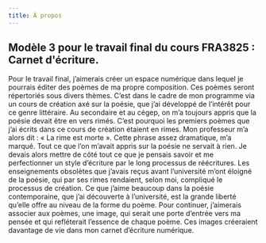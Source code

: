 ```yaml
---
title: À propos
---
```


## Modèle 3 pour le travail final du cours FRA3825 : Carnet d'écriture. ## 


Pour le travail final, j’aimerais créer un espace numérique dans lequel je pourrais éditer des poèmes de ma propre composition. Ces poèmes seront répertoriés sous divers thèmes. C’est dans le cadre de mon programme via un cours de création axé sur la poésie, que j’ai développé de l’intérêt pour ce genre littéraire. Au secondaire et au cégep, on m’a toujours appris que la poésie devait être en vers rimés. C’est pourquoi les premiers poèmes que j’ai écrits dans ce cours de création étaient en rimes. Mon professeur m’a alors dit : « La rime est morte ». Cette phrase assez dramatique, m’a marqué. Tout ce que l’on m’avait appris sur la poésie ne servait à rien. Je devais alors mettre de côté tout ce que je pensais savoir et me perfectionner un style d’écriture par le long processus de réécritures. Les enseignements obsolètes que j’avais reçus avant l’université m’ont éloigné de la poésie, qui par ses rimes rendaient, selon moi, compliqué le processus de création. Ce que j’aime beaucoup dans la poésie contemporaine, que j’ai découverte à l’université, est la grande liberté qu’elle offre au niveau de la forme du poème. Pour continuer, j’aimerais associer aux poèmes, une image, qui serait une porte d’entrée vers ma pensée et qui refléterait l’essence de chaque poème. Ces images créeraient davantage de vie dans mon carnet d’écriture numérique. 

